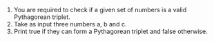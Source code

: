 1) You are required to check if a given set of numbers is a valid Pythagorean triplet.
2) Take as input three numbers a, b and c.
3) Print true if they can form a Pythagorean triplet and false otherwise.